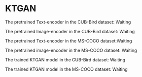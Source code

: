 # KTGAN


The  pretrained  Text-encoder in  the CUB-Bird dataset:  Waiting


The  pretrained  Image-encoder in  the CUB-Bird dataset: Waiting


The  pretrained   Text-encoder in  the MS-COCO dataset:Waiting


The  pretrained  image-encoder in  the MS-COCO dataset: Waiting

The   trained  KTGAN model    in     the CUB-Bird  dataset: Waiting

The   trained  KTGAN model  in     the MS-COCO dataset: Waiting

